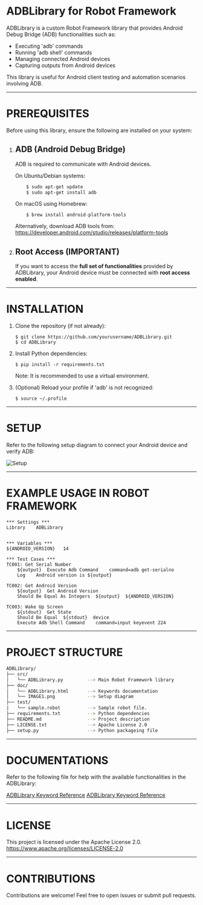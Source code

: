 ADBLibrary for Robot Framework
==============================

ADBLibrary is a custom Robot Framework library that provides Android Debug Bridge (ADB) functionalities such as:

- Executing 'adb' commands
- Running 'adb shell' commands
- Managing connected Android devices
- Capturing outputs from Android devices

This library is useful for Android client testing and automation scenarios involving ADB.

-------------------------------------------------------------------------------

PREREQUISITES
=============

Before using this library, ensure the following are installed on your system:

1. ADB (Android Debug Bridge)
   ---------------------------------

   ADB is required to communicate with Android devices.

   On Ubuntu/Debian systems:
   ``` sh
       $ sudo apt-get update
       $ sudo apt-get install adb
    ```
   On macOS using Homebrew:
   ```
       $ brew install android-platform-tools
    ```
   Alternatively, download ADB tools from:
       https://developer.android.com/studio/releases/platform-tools

2. Root Access (IMPORTANT)
   ---------------------------------

   If you want to access the **full set of functionalities** provided by ADBLibrary,
   your Android device must be connected with **root access enabled**.

-------------------------------------------------------------------------------

INSTALLATION
============

1. Clone the repository (if not already):

       $ git clone https://github.com/yourusername/ADBLibrary.git
       $ cd ADBLibrary

2. Install Python dependencies:

       $ pip install -r requirements.txt

   Note: It is recommended to use a virtual environment.

3. (Optional) Reload your profile if 'adb' is not recognized:

       $ source ~/.profile

-------------------------------------------------------------------------------

SETUP
=====

Refer to the following setup diagram to connect your Android device and verify ADB:

![Setup](doc/IMAGE1.png)

-------------------------------------------------------------------------------

EXAMPLE USAGE IN ROBOT FRAMEWORK
================================
``` robot
*** Settings ***
Library    ADBLibrary


*** Variables ***
${ANDROID_VERSION}   14

*** Test Cases ***
TC001: Get Serial Number
    ${output}  Execute Adb Command    command=adb get-serialno
    Log    Android version is ${output}

TC002: Get Android Version
    ${output}  Get Android Version
    Should Be Equal As Integers  ${output}  ${ANDROID_VERSION}

TC003: Wake Up Screen
    ${stdout}  Get State
    Should Be Equal  ${stdout}  device
    Execute Adb Shell Command    command=input keyevent 224
```
-------------------------------------------------------------------------------

PROJECT STRUCTURE
=================
``` sh
ADBLibrary/
├── src/
│   └── ADBLibrary.py         --> Main Robot Framework library
├── doc/
│   └── ADBLibrary.html       --> Keywords documentation
│   └── IMAGE1.png            --> Setup diagram
├── test/
|   └── sample.robot          --> Sample robot file.
├── requirements.txt          --> Python dependencies
├── README.md                 --> Project description
├── LICENSE.txt               --> Apache License 2.0
├── setup.py                  --> Python packageing file
```
-------------------------------------------------------------------------------
DOCUMENTATIONS
==============

Refer to the following file for help with the available functionalities in the ADBLibrary:

[ADBLibrary Keyword Reference](doc/ADBLibrary.html)
[ADBLibrary Keyword Reference](doc/ADBLibrary.pdf)

-------------------------------------------------------------------------------
LICENSE
=======

This project is licensed under the Apache License 2.0.
https://www.apache.org/licenses/LICENSE-2.0

-------------------------------------------------------------------------------

CONTRIBUTIONS
=============

Contributions are welcome! Feel free to open issues or submit pull requests.
